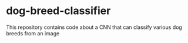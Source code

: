 # dog-breed-classifier
This repository contains code about a CNN that can classify various dog breeds from an image
